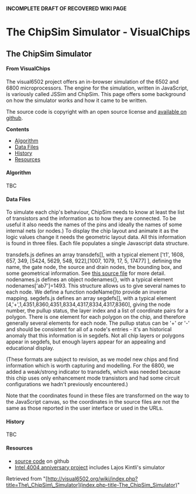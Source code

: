 **INCOMPLETE DRAFT OF RECOVERED WIKI PAGE**

# The ChipSim Simulator - VisualChips

## The ChipSim Simulator

#### From VisualChips

The visual6502 project offers an in-browser simulation of the 6502 and 6800 microprocessors. The engine for the simulation, written in JavaScript, is variously called JSSim and ChipSim. This page offers some background on how the simulator works and how it came to be written.

The source code is copyright with an open source license and [available on github](https://github.com/trebonian/visual6502).

**Contents**

- [Algorithm](#algorithm)
- [Data Files](#data-files)
- [History](#history)
- [Resources](#resources)

#### Algorithm

TBC

#### Data Files

To simulate each chip's behaviour, ChipSim needs to know at least the list of transistors and the information as to how they are connected. To be useful it also needs the names of the pins and ideally the names of some internal nets (or nodes.) To display the chip layout and animate it as the logic values change it needs the geometric layout data. All this information is found in three files. Each file populates a single Javascript data structure.

transdefs.js defines an array transdefs[], with a typical element ['t1', 1608, 657, 349, [5424, 5629, 548, 922],[1007, 1079, 17, 5, 17477] ], defining the name, the gate node, the source and drain nodes, the bounding box, and some geometrical information. See [this source file](https://github.com/trebonian/visual6502/blob/master/chip-6800/transdefs.js) for more detail. nodenames.js defines an object nodenames{}, with a typical element nodenames['ab7']=1493. This structure allows us to give several names to each node. We define a function nodeName()to provide an inverse mapping. segdefs.js defines an array segdefs[], with a typical element [4,'+',1,4351,8360,4351,8334,4317,8334,4317,8360], giving the node number, the pullup status, the layer index and a list of coordinate pairs for a polygon. There is one element for each polygon on the chip, and therefore generally several elements for each node. The pullup status can be '+' or '-' and should be consistent for all of a node's entries - it's an historical anomaly that this information is in segdefs. Not all chip layers or polygons appear in segdefs, but enough layers appear for an appealing and educational display.

(These formats are subject to revision, as we model new chips and find information which is worth capturing and modelling. For the 6800, we added a weak/strong indicator to transdefs, which was needed because this chip uses only enhancement mode transistors and had some circuit configurations we hadn't previously encountered.)

Note that the coordinates found in these files are transformed on the way to the JavaScript canvas, so the coordinates in the source files are not the same as those reported in the user interface or used in the URLs.

#### History

TBC

#### Resources

- [source code](https://github.com/trebonian/visual6502) on github
- [Intel 4004 anniversary project](http://www.4004.com/) includes Lajos Kintli's simulator

Retrieved from "[http://visual6502.org/wiki/index.php?title=The\_ChipSim\_Simulator](index.php-title-The_ChipSim_Simulator)"

